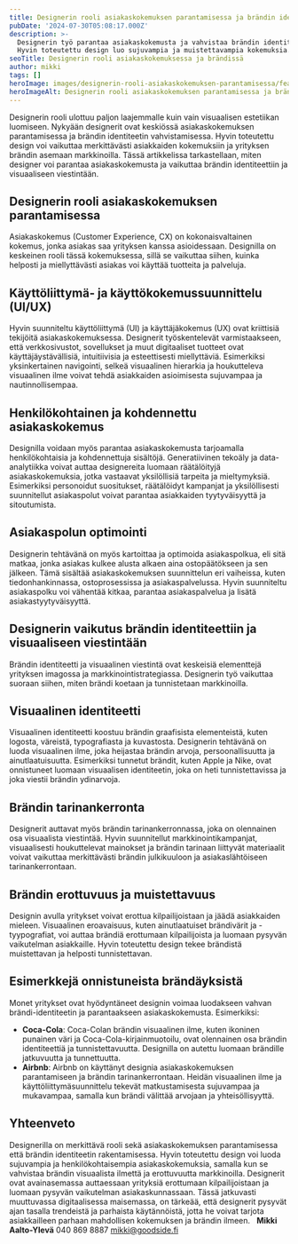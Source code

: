 ```yaml
---
title: Designerin rooli asiakaskokemuksen parantamisessa ja brändin identiteetissä
pubDate: '2024-07-30T05:08:17.000Z'
description: >-
  Designerin työ parantaa asiakaskokemusta ja vahvistaa brändin identiteettiä.
  Hyvin toteutettu design luo sujuvampia ja muistettavampia kokemuksia.
seoTitle: Designerin rooli asiakaskokemuksessa ja brändissä
author: mikki
tags: []
heroImage: images/designerin-rooli-asiakaskokemuksen-parantamisessa/featured.png
heroImageAlt: Designerin rooli asiakaskokemuksen parantamisessa ja brändin identiteetissä
---
```


Designerin rooli ulottuu paljon laajemmalle kuin vain visuaalisen estetiikan luomiseen. Nykyään designerit ovat keskiössä asiakaskokemuksen parantamisessa ja brändin identiteetin vahvistamisessa. Hyvin toteutettu design voi vaikuttaa merkittävästi asiakkaiden kokemuksiin ja yrityksen brändin asemaan markkinoilla. Tässä artikkelissa tarkastellaan, miten designer voi parantaa asiakaskokemusta ja vaikuttaa brändin identiteettiin ja visuaaliseen viestintään.

## **Designerin rooli asiakaskokemuksen parantamisessa**

Asiakaskokemus (Customer Experience, CX) on kokonaisvaltainen kokemus, jonka asiakas saa yrityksen kanssa asioidessaan. Designilla on keskeinen rooli tässä kokemuksessa, sillä se vaikuttaa siihen, kuinka helposti ja miellyttävästi asiakas voi käyttää tuotteita ja palveluja.

## **Käyttöliittymä- ja käyttökokemussuunnittelu (UI/UX)**

Hyvin suunniteltu käyttöliittymä (UI) ja käyttäjäkokemus (UX) ovat kriittisiä tekijöitä asiakaskokemuksessa. Designerit työskentelevät varmistaakseen, että verkkosivustot, sovellukset ja muut digitaaliset tuotteet ovat käyttäjäystävällisiä, intuitiivisia ja esteettisesti miellyttäviä. Esimerkiksi yksinkertainen navigointi, selkeä visuaalinen hierarkia ja houkutteleva visuaalinen ilme voivat tehdä asiakkaiden asioimisesta sujuvampaa ja nautinnollisempaa.

## **Henkilökohtainen ja kohdennettu asiakaskokemus**

Designilla voidaan myös parantaa asiakaskokemusta tarjoamalla henkilökohtaisia ja kohdennettuja sisältöjä. Generatiivinen tekoäly ja data-analytiikka voivat auttaa designereita luomaan räätälöityjä asiakaskokemuksia, jotka vastaavat yksilöllisiä tarpeita ja mieltymyksiä. Esimerkiksi personoidut suositukset, räätälöidyt kampanjat ja yksilöllisesti suunnitellut asiakaspolut voivat parantaa asiakkaiden tyytyväisyyttä ja sitoutumista.

## **Asiakaspolun optimointi**

Designerin tehtävänä on myös kartoittaa ja optimoida asiakaspolkua, eli sitä matkaa, jonka asiakas kulkee alusta alkaen aina ostopäätökseen ja sen jälkeen. Tämä sisältää asiakaskokemuksen suunnittelun eri vaiheissa, kuten tiedonhankinnassa, ostoprosessissa ja asiakaspalvelussa. Hyvin suunniteltu asiakaspolku voi vähentää kitkaa, parantaa asiakaspalvelua ja lisätä asiakastyytyväisyyttä.

## **Designerin vaikutus brändin identiteettiin ja visuaaliseen viestintään**

Brändin identiteetti ja visuaalinen viestintä ovat keskeisiä elementtejä yrityksen imagossa ja markkinointistrategiassa. Designerin työ vaikuttaa suoraan siihen, miten brändi koetaan ja tunnistetaan markkinoilla.

## **Visuaalinen identiteetti**

Visuaalinen identiteetti koostuu brändin graafisista elementeistä, kuten logosta, väreistä, typografiasta ja kuvastosta. Designerin tehtävänä on luoda visuaalinen ilme, joka heijastaa brändin arvoja, persoonallisuutta ja ainutlaatuisuutta. Esimerkiksi tunnetut brändit, kuten Apple ja Nike, ovat onnistuneet luomaan visuaalisen identiteetin, joka on heti tunnistettavissa ja joka viestii brändin ydinarvoja.

## **Brändin tarinankerronta**

Designerit auttavat myös brändin tarinankerronnassa, joka on olennainen osa visuaalista viestintää. Hyvin suunnitellut markkinointikampanjat, visuaalisesti houkuttelevat mainokset ja brändin tarinaan liittyvät materiaalit voivat vaikuttaa merkittävästi brändin julkikuuloon ja asiakaslähtöiseen tarinankerrontaan.

## **Brändin erottuvuus ja muistettavuus**

Designin avulla yritykset voivat erottua kilpailijoistaan ja jäädä asiakkaiden mieleen. Visuaalinen eroavaisuus, kuten ainutlaatuiset brändivärit ja -tyypografiat, voi auttaa brändiä erottumaan kilpailijoista ja luomaan pysyvän vaikutelman asiakkaille. Hyvin toteutettu design tekee brändistä muistettavan ja helposti tunnistettavan.

## **Esimerkkejä onnistuneista brändäyksistä**

Monet yritykset ovat hyödyntäneet designin voimaa luodakseen vahvan brändi-identiteetin ja parantaakseen asiakaskokemusta. Esimerkiksi:

-   **Coca-Cola**: Coca-Colan brändin visuaalinen ilme, kuten ikoninen punainen väri ja Coca-Cola-kirjainmuotoilu, ovat olennainen osa brändin identiteettiä ja tunnistettavuutta. Designilla on autettu luomaan brändille jatkuvuutta ja tunnettuutta.
-   **Airbnb**: Airbnb on käyttänyt designia asiakaskokemuksen parantamiseen ja brändin tarinankerrontaan. Heidän visuaalinen ilme ja käyttöliittymäsuunnittelu tekevät matkustamisesta sujuvampaa ja mukavampaa, samalla kun brändi välittää arvojaan ja yhteisöllisyyttä.

## **Yhteenveto**

Designerilla on merkittävä rooli sekä asiakaskokemuksen parantamisessa että brändin identiteetin rakentamisessa. Hyvin toteutettu design voi luoda sujuvampia ja henkilökohtaisempia asiakaskokemuksia, samalla kun se vahvistaa brändin visuaalista ilmettä ja erottuvuutta markkinoilla. Designerit ovat avainasemassa auttaessaan yrityksiä erottumaan kilpailijoistaan ja luomaan pysyvän vaikutelman asiakaskunnassaan. Tässä jatkuvasti muuttuvassa digitaalisessa maisemassa, on tärkeää, että designerit pysyvät ajan tasalla trendeistä ja parhaista käytännöistä, jotta he voivat tarjota asiakkailleen parhaan mahdollisen kokemuksen ja brändin ilmeen.   **Mikki Aalto-Ylevä** 040 869 8887 mikki@goodside.fi
